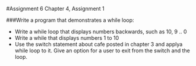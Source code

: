 #Assignment 6
Chapter 4, Assignment 1

###Write a program that demonstrates a while loop:

- Write a while loop that displays numbers backwards, such as 10, 9 .. 0
- Write a while that displays numbers 1 to 10
- Use the switch statement about cafe posted in chapter 3 and applya while loop to it. Give an option for a user to exit from the switch and the loop.
